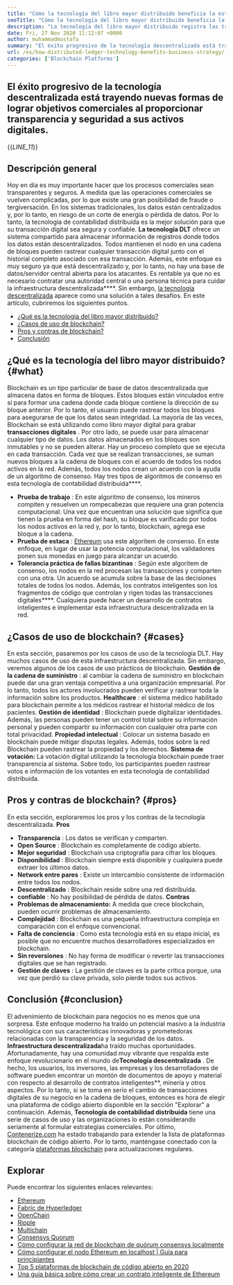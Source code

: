 ```yaml
---
title: "Cómo la tecnología del libro mayor distribuido beneficia la estrategia comercial" 
seoTitle: "Cómo la tecnología del libro mayor distribuido beneficia la estrategia comercial" 
description: "La tecnología del libro mayor distribuido registra las transacciones de una manera rastreable. Este artículo habla sobre el impacto de la tecnología descentralizada en los negocios." 
date: Fri, 27 Nov 2020 11:12:07 +0000
author: muhammadmustafa
summary: "El éxito progresivo de la tecnología descentralizada está trayendo nuevas formas de lograr objetivos comerciales al proporcionar transparencia y amp; seguridad a sus activos digitales." 
url: /es/how-distributed-ledger-technology-benefits-business-strategy/
categories: ['Blockchain Platforms']
---
```


## El éxito progresivo de la tecnología descentralizada está trayendo nuevas formas de lograr objetivos comerciales al proporcionar transparencia y seguridad a sus activos digitales.
{{_LINE_11_}}

## Descripción general
Hoy en día es muy importante hacer que los procesos comerciales sean transparentes y seguros. A medida que las operaciones comerciales se vuelven complicadas, por lo que existe una gran posibilidad de fraude o tergiversación. En los sistemas tradicionales, los datos están centralizados y, por lo tanto, en riesgo de un corte de energía o pérdida de datos. Por lo tanto, la tecnología de contabilidad distribuida es la mejor solución para que su transacción digital sea segura y confiable. **La tecnología DLT** ofrece un sistema compartido para almacenar información de registros donde todos los datos están descentralizados. Todos mantienen el nodo en una cadena de bloques pueden rastrear cualquier transacción digital junto con el historial completo asociado con esa transacción. Además, este enfoque es muy seguro ya que está descentralizado y, por lo tanto, no hay una base de datos/servidor central abierta para los atacantes. Es rentable ya que no es necesario contratar una autoridad central o una persona técnica para cuidar la infraestructura descentralizada****. Sin embargo, [la tecnología descentralizada][1] aparece como una solución a tales desafíos.
En este artículo, cubriremos los siguientes puntos.
  * [¿Qué es la tecnología del libro mayor distribuido?][2]
  * [¿Casos de uso de blockchain?][3]
  * [Pros y contras de blockchain?][4]
  * [Conclusión][5]

## ¿Qué es la tecnología del libro mayor distribuido? {#what}

Blockchain es un tipo particular de base de datos descentralizada que almacena datos en forma de bloques. Estos bloques están vinculados entre sí para formar una cadena donde cada bloque contiene la dirección de su bloque anterior. Por lo tanto, el usuario puede rastrear todos los bloques para asegurarse de que los datos sean integridad. La mayoría de las veces, Blockchain se está utilizando como libro mayor digital para grabar **transacciones digitales** . Por otro lado, se puede usar para almacenar cualquier tipo de datos. Los datos almacenados en los bloques son inmutables y no se pueden alterar.
Hay un proceso completo que se ejecuta en cada transacción. Cada vez que se realizan transacciones, se suman nuevos bloques a la cadena de bloques con el acuerdo de todos los nodos activos en la red. Además, todos los nodos crean un acuerdo con la ayuda de un algoritmo de consenso. Hay tres tipos de algoritmos de consenso en esta tecnología de contabilidad distribuida****.
* **Prueba de trabajo** : En este algoritmo de consenso, los mineros compiten y resuelven un rompecabezas que requiere una gran potencia computacional. Una vez que encuentran una solución que significa que tienen la prueba en forma del hash, su bloque es varificado por todos los nodos activos en la red y, por lo tanto, blockchain, agrega ese bloque a la cadena.
* **Prueba de estaca** : [Ethereum][6] usa este algoritem de consenso. En este enfoque, en lugar de usar la potencia computacional, los validadores ponen sus monedas en juego para alcanzar un acuerdo.
* **Tolerancia práctica de fallas bizantinas** : Según este algoritem de consenso, los nodos en la red procesan las transacciones y comparten con una otra. Un acuerdo se acumula sobre la base de las decisiones totales de todos los nodos.
Además, los contratos inteligentes son los fragmentos de código que controlan y rigen todas las transacciones digitales****. Cualquiera puede hacer un desarrollo de contratos inteligentes e implementar esta infraestructura descentralizada en la red.

## ¿Casos de uso de blockchain? {#cases}

En esta sección, pasaremos por los casos de uso de la tecnología DLT. Hay muchos casos de uso de esta infraestructura descentralizada. Sin embargo, veremos algunos de los casos de uso prácticos de blockchain.
**Gestión de la cadena de suministro** : al cambiar la cadena de suministro en blockchain puede dar una gran ventaja competitiva a una organización empresarial. Por lo tanto, todos los actores involucrados pueden verificar y rastrear toda la información sobre los productos.
**Healthcare** : el sistema médico habilitado para blockchain permite a los médicos rastrear el historial médico de los pacientes.
**Gestión de identidad** : Blockchain puede digitalizar identidades. Además, las personas pueden tener un control total sobre su información personal y pueden compartir su información con cualquier otra parte con total privacidad.
**Propiedad intelectual** : Colocar un sistema basado en blockchain puede mitigar disputas legales. Además, todos sobre la red Blockchain pueden rastrear la propiedad y los derechos.
**Sistema de votación:**  La votación digital utilizando la tecnología blockchain puede traer transparencia al sistema. Sobre todo, los participantes pueden rastrear votos e información de los votantes en esta tecnología de contabilidad distribuida.

## Pros y contras de blockchain? {#pros}

En esta sección, exploraremos los pros y los contras de la tecnología descentralizada.
**Pros** 
* **Transparencia** : Los datos se verifican y comparten.
* **Open Source** : Blockchain es completamente de código abierto.
* **Mejor seguridad** : Blockchain usa criptografía para cifrar los bloques.
* **Disponibilidad** : Blockchain siempre está disponible y cualquiera puede extraer los últimos datos.
* **Network entre pares** : Existe un intercambio consistente de información entre todos los nodos.
* **Descentralizado** : Blockchain reside sobre una red distribuida.
* **confiable** : No hay posibilidad de pérdida de datos.
**Contras**
* **Problemas de almacenamiento:**  A medida que crece blockchain, pueden ocurrir problemas de almacenamiento.
* **Complejidad** : Blockchain es una pequeña infraestructura compleja en comparación con el enfoque convencional.
* **Falta de conciencia** : Como esta tecnología está en su etapa inicial, es posible que no encuentre muchos desarrolladores especializados en blockchain.
* **Sin reversiones** : No hay forma de modificar o revertir las transacciones digitales que se han registrado.
* **Gestión de claves** : La gestión de claves es la parte crítica porque, una vez que perdió su clave privada, solo pierde todos sus activos.

## Conclusión {#conclusion}

El advenimiento de blockchain para negocios no es menos que una sorpresa. Este enfoque moderno ha traído un potencial masivo a la industria tecnológica con sus características innovadoras y prometedoras relacionadas con la transparencia y la seguridad de los datos. **Infraestructura descentralizada**ha traído muchas oportunidades. Afortunadamente, hay una comunidad muy vibrante que respalda este enfoque revolucionario en el mundo de**Tecnología descentralizada** . De hecho, los usuarios, los inversores, las empresas y los desarrolladores de software pueden encontrar un montón de documentos de apoyo y material con respecto al desarrollo de contratos inteligentes**, minería y otros aspectos. Por lo tanto, si se toma en serio el cambio de transacciones digitales de su negocio en la cadena de bloques, entonces es hora de elegir una plataforma de código abierto disponible en la sección "Explorar" a continuación.
Además, **Tecnología de contabilidad distribuida** tiene una serie de casos de uso y las organizaciones lo están considerando seriamente al formular estrategias comerciales. Por último, [Contenerize.com][7] ha estado trabajando para extender la lista de plataformas blockchain de código abierto. Por lo tanto, manténgase conectado con la categoría [plataformas blockchain][1] para actualizaciones regulares.

## Explorar
Puede encontrar los siguientes enlaces relevantes:
  * [Ethereum][6]
  * [Fabric de Hyperledger][8]
  * [OpenChain][9]
  * [Ripple][10]
  * [Multichain][11]
  * [Consensys Quorum][12]
  * [Cómo configurar la red de blockchain de quórum consensys localmente][13]
  * [Cómo configurar el nodo Ethereum en localhost | Guía para principiantes][14]
  * [Top 5 plataformas de blockchain de código abierto en 2020][15]
  * [Una guía básica sobre cómo crear un contrato inteligente de Ethereum][16]



[1]: https://products.containerize.com/blockchain-platforms/
[2]: #what
[3]: #cases
[4]: #pros
[5]: #conclusion
[6]: https://products.containerize.com/blockchain-platforms/ethereum
[7]: https://www.containerize.com/
[8]: https://products.containerize.com/blockchain-platforms/hyperledger-fabric
[9]: https://products.containerize.com/blockchain-platforms/openchain
[10]: https://products.containerize.com/blockchain-platforms/ripple
[11]: https://products.containerize.com/blockchain-platforms/multichain
[12]: https://products.containerize.com/blockchain-platforms/consensys-quorum
[13]: https://blog.containerize.com/blockchain-platforms/how-to-setup-consensys-quorum-blockchain-network-locally/
[14]: https://blog.containerize.com/blockchain-platforms/what-is-testnet-how-to-deploy-it-ethereum-testnet/
[15]: https://blog.containerize.com/blockchain-platforms/top-5-open-source-blockchain-platforms-in-2020/
[16]: https://blog.containerize.com/
